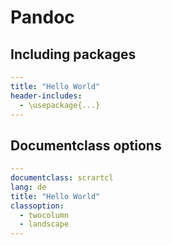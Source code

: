 # Pandoc

## Including packages

```yaml
---
title: "Hello World"
header-includes:
  - \usepackage{...}
---

```

## Documentclass options

```yaml
---
documentclass: scrartcl
lang: de
title: "Hello World"
classoption:
  - twocolumn
  - landscape
---
```
